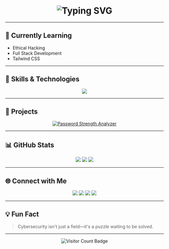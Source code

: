 <h1 align="center">
  <img src="https://readme-typing-svg.herokuapp.com?font=Fira+Code&pause=1000&center=true&vCenter=true&color=36BCF7&width=435&lines=Hi+I'm+Kaushal+Kumar;Cybersecurity+%26+IoT+Enthusiast;Full+Stack+Dev+in+Progress" alt="Typing SVG" />
</h1>

---

## 🌱 Currently Learning
- Ethical Hacking  
- Full Stack Development  
- Tailwind CSS  

---

## 🔧 Skills & Technologies
<p align="center">
  <img src="https://skillicons.dev/icons?i=java,python,html,css,js,mysql,git,github,linux&theme=dark" />
</p>

---

## 📂 Projects

<p align="center">
  <a href="https://github.com/Kaushalkumar012/Password-Strength-Checker" target="_blank">
    <img src="https://github-readme-stats.vercel.app/api/pin/?username=Kaushalkumar012&repo=Password-Strength-Checker&theme=tokyonight" alt="Password Strength Analyzer" />
  </a>
</p>

---

## 📊 GitHub Stats
<p align="center">
  <img src="https://github-readme-stats.vercel.app/api?username=Kaushalkumar012&theme=tokyonight&hide_border=false" />
  <img src="https://github-readme-streak-stats.herokuapp.com/?user=Kaushalkumar012&theme=tokyonight&hide_border=false" />
  <img src="https://github-readme-stats.vercel.app/api/top-langs/?username=Kaushalkumar012&theme=tokyonight&hide_border=false&layout=compact" />
</p>

---

## 🌐 Connect with Me
<p align="center">
  <a href="mailto:kaushalkumar00200@gmail.com"><img src="https://img.shields.io/badge/email-D14836?style=for-the-badge&logo=gmail&logoColor=white" /></a>
  <a href="https://linkedin.com/in/kaushal00200"><img src="https://img.shields.io/badge/LinkedIn-0077B5?style=for-the-badge&logo=linkedin&logoColor=white" /></a>
  <a href="https://x.com/Kaushal00200"><img src="https://img.shields.io/badge/X-black?style=for-the-badge&logo=x&logoColor=white" /></a>
  <a href="https://instagram.com/_kaushal.kumar_"><img src="https://img.shields.io/badge/Instagram-E4405F?style=for-the-badge&logo=instagram&logoColor=white" /></a>
</p>

---

## 💡 Fun Fact
> Cybersecurity isn't just a field—it's a puzzle waiting to be solved.

---

<p align="center">
  <img src="https://badgen.net/https/api.countapi.xyz/hit/Kaushalkumar012/profile-visits" alt="Visitor Count Badge" />
</p>

